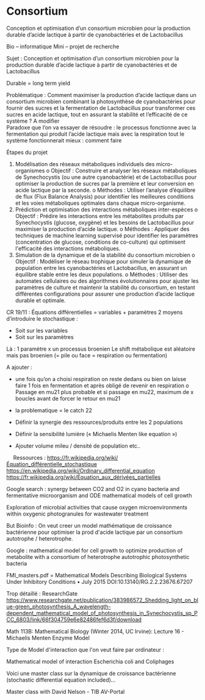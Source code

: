 # Consortium
Conception et optimisation d’un consortium microbien pour la production durable d’acide lactique à partir de cyanobactéries et de Lactobacillus

Bio – informatique 
Mini – projet de recherche 

Sujet : 
Conception et optimisation d’un consortium microbien pour la production durable d’acide lactique à partir de cyanobactéries et de Lactobacillus

Durable = long term yield 

Problématique :
Comment maximiser la production d’acide lactique dans un consortium microbien combinant la photosynthèse de cyanobactéries pour fournir des sucres et la fermentation de Lactobacillus pour transformer ces sucres en acide lactique, tout en assurant la stabilité et l’efficacité de ce système ?
	A modifier 	
Paradoxe que l’on va essayer de résoudre : le processus fonctionne avec la fermentation qui produit l’acide lactique mais avec la respiration tout le système fonctionnerait mieux : comment faire  

Étapes du projet
1.	Modélisation des réseaux métaboliques individuels des micro-organismes
o	Objectif : Construire et analyser les réseaux métaboliques de Synechocystis (ou une autre cyanobactérie) et de Lactobacillus pour optimiser la production de sucres par la première et leur conversion en acide lactique par la seconde.
o	Méthodes : Utiliser l’analyse d’équilibre de flux (Flux Balance Analysis) pour identifier les meilleures conditions et les voies métaboliques optimales dans chaque micro-organisme.
2.	Prédiction et optimisation des interactions métaboliques inter-espèces
o	Objectif : Prédire les interactions entre les métabolites produits par Synechocystis (glucose, oxygène) et les besoins de Lactobacillus pour maximiser la production d’acide lactique.
o	Méthodes : Appliquer des techniques de machine learning supervisé pour identifier les paramètres (concentration de glucose, conditions de co-culture) qui optimisent l'efficacité des interactions métaboliques.
3.	Simulation de la dynamique et de la stabilité du consortium microbien
o	Objectif : Modéliser le réseau trophique pour simuler la dynamique de population entre les cyanobactéries et Lactobacillus, en assurant un équilibre stable entre les deux populations.
o	Méthodes : Utiliser des automates cellulaires ou des algorithmes évolutionnaires pour ajuster les paramètres de culture et maintenir la stabilité du consortium, en testant différentes configurations pour assurer une production d’acide lactique durable et optimale.

CR 19/11 : 
Équations différentielles = variables + paramètres 
2 moyens d’introduire le stochastique : 
-	Soit sur les variables 
-	Soit sur les paramètres 

Là : 1 paramètre x un processus broenien 
Le shift métabolique est aléatoire mais pas broenien (= pile ou face = respiration ou fermentation) 

A ajouter : 
-	une fois qu’on a choisi respiration on reste dedans ou bien on laisse faire 1 fois en fermentation et après obligé de revenir en respiration
o	Passage en mu21 plus probable et si passage en mu22, maximum de x boucles avant de forcer le retour en mu21

-	la problematique = le catch 22

-	Définir la synergie des ressources/produits entre les 2 populations

-	Définir la sensibilité lumière (« Michaelis Menten like equation »)

-	Ajouter volume mileu / densité de population etc..







 
Ressources : 
https://fr.wikipedia.org/wiki/Équation_différentielle_stochastique
https://en.wikipedia.org/wiki/Ordinary_differential_equation https://fr.wikipedia.org/wiki/Équation_aux_dérivées_partielles 

Google search : synergy between CO2 and O2 in cyano bacteria and fermentative microorganism and ODE mathematical  models of cell growth

Exploration of microbial activities that cause oxygen microenvironments within oxygenic photogranules for wastewater treatment

But Bioinfo : 
On veut creer un model mathématique de croissance bactérienne pour optimiser la prod d'acide lactique par un consortium autotrophe / heterotrophe.

Google : mathematical model for cell growth to optimize production of metabolite with a consortium of heterotrophe autotrophic photosynthetic bacteria

FMI_masters.pdf = 
Mathematical Models Describing Biological Systems Under Inhibitory Conditions
•	July 2015
DOI:10.13140/RG.2.2.23676.67207

Trop détaillé : ResearchGate
https://www.researchgate.net/publication/383986572_Shedding_light_on_blue-green_photosynthesis_A_wavelength-dependent_mathematical_model_of_photosynthesis_in_Synechocystis_sp_PCC_6803/link/66f304759e6e82486fef6d3f/download

Math 113B: Mathematical Biology (Winter 2014, UC Irvine): Lecture 16 - Michaelis Menten Enzyme Model


Type de Model d'interaction que l'on veut faire par ordinateur : 

Mathematical model of interaction Escherichia coli and Coliphages

Voici une master class sur la dynamique de croissance bactérienne (stochastic differential equation included)...

Master class with David Nelson - TIB AV-Portal


